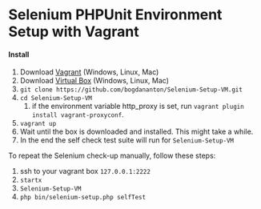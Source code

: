 # Selenium PHPUnit Environment Setup with Vagrant

#### Install

1. Download [Vagrant](https://www.vagrantup.com/downloads.html) (Windows, Linux, Mac)
1. Download [Virtual Box](https://www.virtualbox.org/wiki/Downloads) (Windows, Linux, Mac)
1. `git clone https://github.com/bogdananton/Selenium-Setup-VM.git`
1. `cd Selenium-Setup-VM`
    1. if the environment variable http_proxy is set, run `vagrant plugin install vagrant-proxyconf`.
1. `vagrant up`
1. Wait until the box is downloaded and installed. This might take a while.
1. In the end the self check test suite will run for `Selenium-Setup-VM`

To repeat the Selenium check-up manually, follow these steps:

1. ssh to your vagrant box `127.0.0.1:2222`
1. `startx`
1. `Selenium-Setup-VM`
1. `php bin/selenium-setup.php selfTest`
